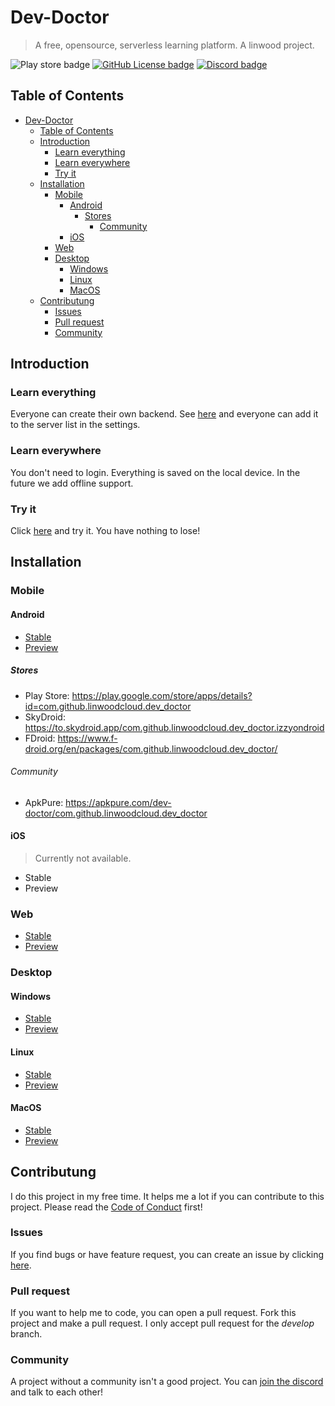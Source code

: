 # Dev-Doctor

> A free, opensource, serverless learning platform. A linwood project.

![Play store badge](https://img.shields.io/endpoint?color=green&style=for-the-badge&url=https%3A%2F%2Fplayshields.herokuapp.com%2Fplay%3Fi%3Dcom.github.linwoodcloud.dev_doctor%26l%3DPlay%2520Store%26m%3D%24version)
[![GitHub License badge](https://img.shields.io/github/license/LinwoodCloud/dev_doctor?style=for-the-badge)](https://github.com/LinwoodCloud/dev_doctor/blob/main/LICENSE)
[![Discord badge](https://img.shields.io/discord/735424757142519848?style=for-the-badge)](https://discord.linwood.tk)

## Table of Contents

- [Dev-Doctor](#dev-doctor)
  - [Table of Contents](#table-of-contents)
  - [Introduction](#introduction)
    - [Learn everything](#learn-everything)
    - [Learn everywhere](#learn-everywhere)
    - [Try it](#try-it)
  - [Installation](#installation)
    - [Mobile](#mobile)
      - [Android](#android)
        - [Stores](#stores)
          - [Community](#community)
      - [iOS](#ios)
    - [Web](#web)
    - [Desktop](#desktop)
      - [Windows](#windows)
      - [Linux](#linux)
      - [MacOS](#macos)
  - [Contributung](#contributung)
    - [Issues](#issues)
    - [Pull request](#pull-request)
    - [Community](#community-1)

## Introduction

### Learn everything

Everyone can create their own backend. See [here](https://linwood.tk/docs/dev-doctor/own-backend) and everyone can add it to the server list in the settings.

### Learn everywhere

You don't need to login. Everything is saved on the local device. In the future we add offline support.

### Try it

Click [here](https://dev-doctor.cf) and try it. You have nothing to lose!

## Installation

### Mobile

#### Android

* [Stable](https://github.com/LinwoodCloud/dev_doctor/releases/download/release/app-release.apk)
* [Preview](https://github.com/LinwoodCloud/dev_doctor/releases/download/preview/app-release.apk)

##### Stores

* Play Store: <https://play.google.com/store/apps/details?id=com.github.linwoodcloud.dev_doctor>
* SkyDroid: <https://to.skydroid.app/com.github.linwoodcloud.dev_doctor.izzyondroid>
* FDroid: <https://www.f-droid.org/en/packages/com.github.linwoodcloud.dev_doctor/>

###### Community

* ApkPure: <https://apkpure.com/dev-doctor/com.github.linwoodcloud.dev_doctor>

#### iOS

> Currently not available.

* Stable
* Preview

### Web

* [Stable](https://dev-doctor.cf)
* [Preview](https://preview.dev-doctor.cf)

### Desktop

#### Windows

* [Stable](https://github.com/LinwoodCloud/dev_doctor/releases/download/release/windows.zip)
* [Preview](https://github.com/LinwoodCloud/dev_doctor/releases/download/preview/windows.zip)

#### Linux

* [Stable](https://github.com/LinwoodCloud/dev_doctor/releases/download/release/linux.zip)
* [Preview](https://github.com/LinwoodCloud/dev_doctor/releases/download/preview/linux.zip)

#### MacOS

* [Stable](https://github.com/LinwoodCloud/dev_doctor/releases/download/release/macos.zip)
* [Preview](https://github.com/LinwoodCloud/dev_doctor/releases/download/preview/macos.zip)

## Contributung

I do this project in my free time. It helps me a lot if you can contribute to this project.
Please read the [Code of Conduct](CODE_OF_CONDUCT.md) first!

### Issues

If you find bugs or have feature request, you can create an issue by clicking [here](https://github.com/LinwoodCloud/dev_doctor/issues/new/choose).

### Pull request

If you want to help me to code, you can open a pull request. Fork this project and make a pull request. I only accept pull request for the *develop* branch.

### Community

A project without a community isn't a good project. You can [join the discord](https://discord.linwood.tk) and talk to each other!
